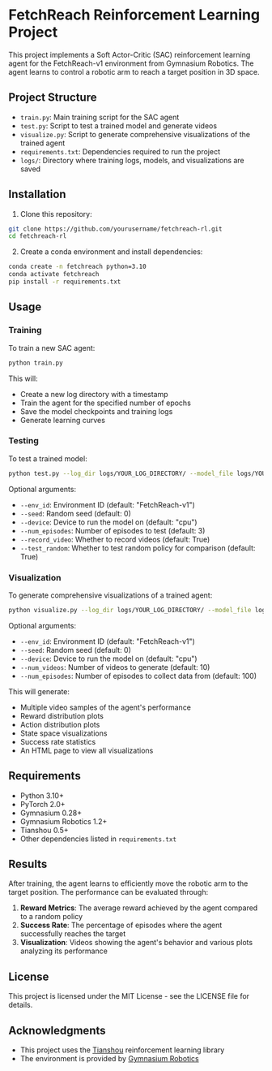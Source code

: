 # FetchReach Reinforcement Learning Project

This project implements a Soft Actor-Critic (SAC) reinforcement learning agent for the FetchReach-v1 environment from Gymnasium Robotics. The agent learns to control a robotic arm to reach a target position in 3D space.

## Project Structure

- `train.py`: Main training script for the SAC agent
- `test.py`: Script to test a trained model and generate videos
- `visualize.py`: Script to generate comprehensive visualizations of the trained agent
- `requirements.txt`: Dependencies required to run the project
- `logs/`: Directory where training logs, models, and visualizations are saved

## Installation

1. Clone this repository:
```bash
git clone https://github.com/yourusername/fetchreach-rl.git
cd fetchreach-rl
```

2. Create a conda environment and install dependencies:
```bash
conda create -n fetchreach python=3.10
conda activate fetchreach
pip install -r requirements.txt
```

## Usage

### Training

To train a new SAC agent:

```bash
python train.py
```

This will:
- Create a new log directory with a timestamp
- Train the agent for the specified number of epochs
- Save the model checkpoints and training logs
- Generate learning curves

### Testing

To test a trained model:

```bash
python test.py --log_dir logs/YOUR_LOG_DIRECTORY/ --model_file logs/YOUR_LOG_DIRECTORY/Tianshou_SAC_epoch1.pth
```

Optional arguments:
- `--env_id`: Environment ID (default: "FetchReach-v1")
- `--seed`: Random seed (default: 0)
- `--device`: Device to run the model on (default: "cpu")
- `--num_episodes`: Number of episodes to test (default: 3)
- `--record_video`: Whether to record videos (default: True)
- `--test_random`: Whether to test random policy for comparison (default: True)

### Visualization

To generate comprehensive visualizations of a trained agent:

```bash
python visualize.py --log_dir logs/YOUR_LOG_DIRECTORY/ --model_file logs/YOUR_LOG_DIRECTORY/Tianshou_SAC_epoch1.pth
```

Optional arguments:
- `--env_id`: Environment ID (default: "FetchReach-v1")
- `--seed`: Random seed (default: 0)
- `--device`: Device to run the model on (default: "cpu")
- `--num_videos`: Number of videos to generate (default: 10)
- `--num_episodes`: Number of episodes to collect data from (default: 100)

This will generate:
- Multiple video samples of the agent's performance
- Reward distribution plots
- Action distribution plots
- State space visualizations
- Success rate statistics
- An HTML page to view all visualizations

## Requirements

- Python 3.10+
- PyTorch 2.0+
- Gymnasium 0.28+
- Gymnasium Robotics 1.2+
- Tianshou 0.5+
- Other dependencies listed in `requirements.txt`

## Results

After training, the agent learns to efficiently move the robotic arm to the target position. The performance can be evaluated through:

1. **Reward Metrics**: The average reward achieved by the agent compared to a random policy
2. **Success Rate**: The percentage of episodes where the agent successfully reaches the target
3. **Visualization**: Videos showing the agent's behavior and various plots analyzing its performance

## License

This project is licensed under the MIT License - see the LICENSE file for details.

## Acknowledgments

- This project uses the [Tianshou](https://github.com/thu-ml/tianshou) reinforcement learning library
- The environment is provided by [Gymnasium Robotics](https://github.com/Farama-Foundation/Gymnasium-Robotics)
